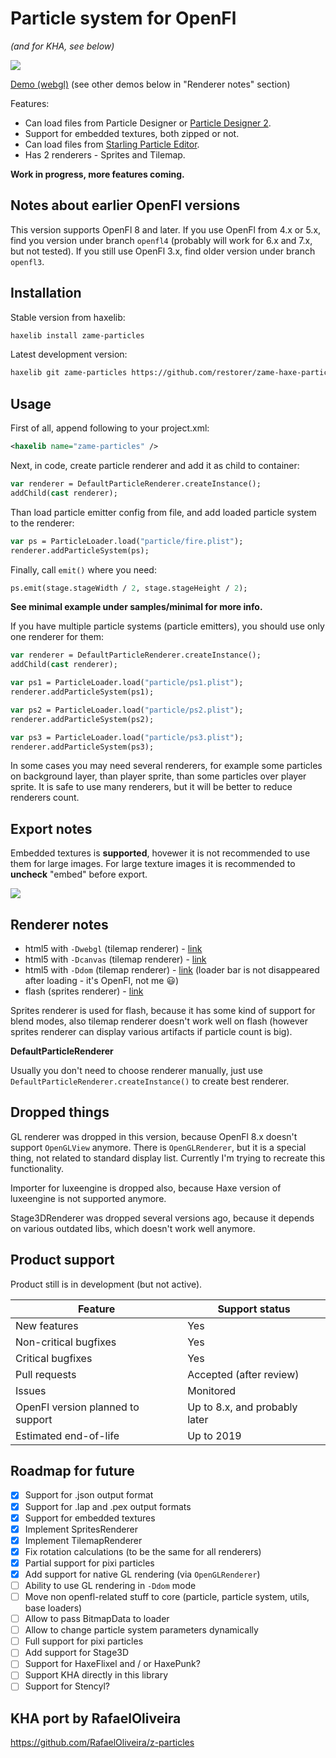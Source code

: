 # Particle system for OpenFl

*(and for KHA, see below)*

![](https://eightsines.com/pub/particles/illustration-v4.png)

[Demo (webgl)](https://eightsines.com/pub/particles/html5-webgl-v4/) (see other demos below in "Renderer notes" section)

Features:

 - Can load files from Particle Designer or [Particle Designer 2](https://www.71squared.com/en/particledesigner).
 - Support for embedded textures, both zipped or not.
 - Can load files from [Starling Particle Editor](http://onebyonedesign.com/flash/particleeditor/).
 - Has 2 renderers - Sprites and Tilemap.

**Work in progress, more features coming.**

## Notes about earlier OpenFl versions

This version supports OpenFl 8 and later.
If you use OpenFl from 4.x or 5.x, find you version under branch `openfl4` (probably will work for 6.x and 7.x, but not tested).
If you still use OpenFl 3.x, find older version under branch `openfl3`.

## Installation

Stable version from haxelib:

```bash
haxelib install zame-particles
```

Latest development version:

```bash
haxelib git zame-particles https://github.com/restorer/zame-haxe-particles.git
```

## Usage

First of all, append following to your project.xml:

```xml
<haxelib name="zame-particles" />
```

Next, in code, create particle renderer and add it as child to container:

```haxe
var renderer = DefaultParticleRenderer.createInstance();
addChild(cast renderer);
```

Than load particle emitter config from file, and add loaded particle system to the renderer:

```haxe
var ps = ParticleLoader.load("particle/fire.plist");
renderer.addParticleSystem(ps);
```

Finally, call `emit()` where you need:

```haxe
ps.emit(stage.stageWidth / 2, stage.stageHeight / 2);
```

**See minimal example under samples/minimal for more info.**

If you have multiple particle systems (particle emitters), you should use only one renderer for them:

```haxe
var renderer = DefaultParticleRenderer.createInstance();
addChild(cast renderer);

var ps1 = ParticleLoader.load("particle/ps1.plist");
renderer.addParticleSystem(ps1);

var ps2 = ParticleLoader.load("particle/ps2.plist");
renderer.addParticleSystem(ps2);

var ps3 = ParticleLoader.load("particle/ps3.plist");
renderer.addParticleSystem(ps3);
```

In some cases you may need several renderers, for example some particles on background layer, than player sprite, than some particles over player sprite. It is safe to use many renderers, but it will be better to reduce renderers count.

## Export notes

Embedded textures is **supported**, hovewer it is not recommended to use them for large images. For large texture images it is recommended to **uncheck** "embed" before export.

![](https://eightsines.com/pub/particles/particle-designer.png)

## Renderer notes

  - html5 with `-Dwebgl` (tilemap renderer) - [link](https://eightsines.com/pub/particles/html5-webgl-v4/)
  - html5 with `-Dcanvas` (tilemap renderer) - [link](https://eightsines.com/pub/particles/html5-canvas-v4/)
  - html5 with `-Ddom` (tilemap renderer) - [link](https://eightsines.com/pub/particles/html5-dom-v4/) (loader bar is not disappeared after loading - it's OpenFl, not me :smiley:)
  - flash (sprites renderer) - [link](https://eightsines.com/pub/particles/flash-v4.swf)

Sprites renderer is used for flash, because it has some kind of support for blend modes, also tilemap renderer doesn't work well on flash (however sprites renderer can display various artifacts if particle count is big).

**DefaultParticleRenderer**

Usually you don't need to choose renderer manually, just use `DefaultParticleRenderer.createInstance()` to create best renderer.

## Dropped things

GL renderer was dropped in this version, because OpenFl 8.x doesn't support `OpenGLView` anymore. There is `OpenGLRenderer`, but it is a special thing, not related to standard display list. Currently I'm trying to recreate this functionality.

Importer for luxeengine is dropped also, because Haxe version of luxeengine is not supported anymore.

Stage3DRenderer was dropped several versions ago, because it depends on various outdated libs, which doesn't work well anymore.

## Product support

Product still is in development (but not active).

| Feature | Support status |
|---|---|
| New features | Yes |
| Non-critical bugfixes | Yes |
| Critical bugfixes | Yes |
| Pull requests | Accepted (after review) |
| Issues | Monitored |
| OpenFl version planned to support | Up to 8.x, and probably later |
| Estimated end-of-life | Up to 2019 |

## Roadmap for future

- [x] Support for .json output format
- [x] Support for .lap and .pex output formats
- [x] Support for embedded textures
- [x] Implement SpritesRenderer
- [x] Implement TilemapRenderer
- [x] Fix rotation calculations (to be the same for all renderers)
- [x] Partial support for pixi particles
- [x] Add support for native GL rendering (via `OpenGLRenderer`)
- [ ] Ability to use GL rendering in `-Ddom` mode
- [ ] Move non openfl-related stuff to core (particle, particle system, utils, base loaders)
- [ ] Allow to pass BitmapData to loader
- [ ] Allow to change particle system parameters dynamically
- [ ] Full support for pixi particles
- [ ] Add support for Stage3D
- [ ] Support for HaxeFlixel and / or HaxePunk?
- [ ] Support KHA directly in this library
- [ ] Support for Stencyl?

## KHA port by RafaelOliveira

https://github.com/RafaelOliveira/z-particles
